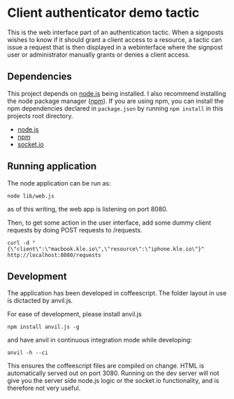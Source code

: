 # Client authenticator demo tactic

This is the web interface part of an authentication tactic.
When a signposts wishes to know if it should grant a client access to
a resource, a tactic can issue a request that is then displayed in
a webinterface where the signpost user or administrator manually grants or
denies a client access.

## Dependencies

This project depends on [node.js](http://nodejs.org/) being installed. I also recommend installing the node package manager ([npm](http://npmjs.org/)). If you are using npm, you can install the npm dependencies declared in `package.json` by running `npm install` in this projects root directory.

- [node.js](http://nodejs.org/)
- [npm](http://npmjs.org/)
- [socket.io](http://socket.io)

## Running application

The node application can be run as:

    node lib/web.js

as of this writing, the web app is listening on port 8080.

Then, to get some action in the user interface, add some dummy client requests
by doing POST requests to /requests.

    curl -d "{\"client\":\"macbook.kle.io\",\"resource\":\"iphone.kle.io\"}" http://localhost:8080/requests

## Development

The application has been developed in coffeescript. The folder layout in use is
dictacted by anvil.js.

For ease of development, please install anvil.js

    npm install anvil.js -g

and have anvil in continuous integration mode while developing:

    anvil -h --ci

This ensures the coffeescript files are compiled on change.
HTML is automatically served out on port 3080. Running on the dev server will
not give you the server side node.js logic or the socket.io functionality, and
is therefore not very useful.
